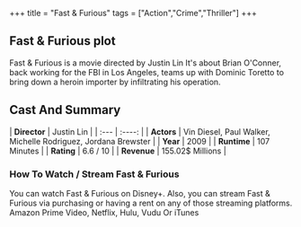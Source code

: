 +++
title = "Fast & Furious"
tags = ["Action","Crime","Thriller"]
+++
## Fast & Furious plot
Fast & Furious is a movie directed by Justin Lin It's about Brian O'Conner, back working for the FBI in Los Angeles, teams up with Dominic Toretto to bring down a heroin importer by infiltrating his operation.
## Cast And Summary
| **Director**      | Justin Lin |
    | :---        |    :----:   |
    |  **Actors** | Vin Diesel, Paul Walker, Michelle Rodriguez, Jordana Brewster |
    | **Year**   | 2009    |
    |  **Runtime** | 107 Minutes |
    |  **Rating** | 6.6 / 10 | 
    |  **Revenue** | 155.02$ Millions |
### How To Watch / Stream Fast & Furious
You can watch Fast & Furious on Disney+.
Also, you can stream Fast & Furious via purchasing or having a rent on any of those streaming platforms.
Amazon Prime Video, Netflix, Hulu, Vudu Or iTunes